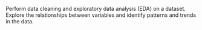 Perform data cleaning and exploratory data analysis (EDA) on a dataset. Explore the relationships between variables and identify patterns and trends in the data.
